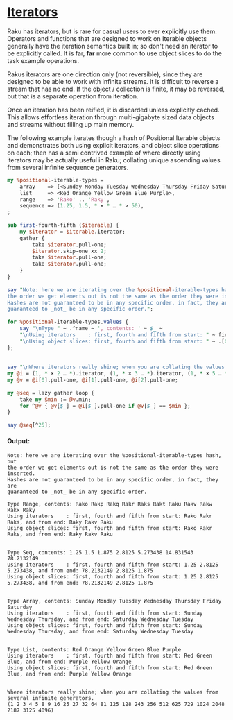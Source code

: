 [1]: https://rosettacode.org/wiki/Iterators

# [Iterators][1]

Raku has iterators, but is rare for casual users to ever explicitly use them. Operators and functions that are designed to work on Iterable objects generally have the iteration semantics built in; so don't need an iterator to be explicitly called. It is far, **far** more common to use object slices to do the task example operations.



Rakus iterators are one direction only (not reversible), since they are designed to be able to work with infinite streams. It is difficult to reverse a stream that has no end. If the object / collection is finite, it may be reversed, but that is a separate operation from iteration.



Once an iteration has been reified, it is discarded unless explicitly cached. This allows effortless iteration through multi-gigabyte sized data objects and streams without filling up main memory.



The following example iterates though a hash of Positional Iterable objects and demonstrates both using explicit iterators, and object slice operations on each; then has a semi contrived example of where directly using iterators may be actually useful in Raku; collating unique ascending values from several infinite sequence generators.

```perl
my %positional-iterable-types =
    array    => [<Sunday Monday Tuesday Wednesday Thursday Friday Saturday>],
    list     => <Red Orange Yellow Green Blue Purple>,
    range    => 'Rako' .. 'Raky',
    sequence => (1.25, 1.5, * × * … * > 50),
;
 
sub first-fourth-fifth ($iterable) {
    my $iterator = $iterable.iterator;
    gather {
        take $iterator.pull-one;
        $iterator.skip-one xx 2;
        take $iterator.pull-one;
        take $iterator.pull-one;
    }
}
 
say "Note: here we are iterating over the %positional-iterable-types hash, but
the order we get elements out is not the same as the order they were inserted.
Hashes are not guaranteed to be in any specific order, in fact, they are
guaranteed to _not_ be in any specific order.";
 
for %positional-iterable-types.values {
    say "\nType " ~ .^name ~ ', contents: ' ~ $_ ~
    "\nUsing iterators    : first, fourth and fifth from start: " ~ first-fourth-fifth($_) ~ ', and from end: ' ~ first-fourth-fifth(.reverse) ~
    "\nUsing object slices: first, fourth and fifth from start: " ~ .[0, 3, 4] ~ ', and from end: ' ~ .[*-1, *-4, *-5] ~ "\n";
};
 
 
say "\nWhere iterators really shine; when you are collating the values from several infinite generators.";
my @i = (1, * × 2 … *).iterator, (1, * × 3 … *).iterator, (1, * × 5 … *).iterator;
my @v = @i[0].pull-one, @i[1].pull-one, @i[2].pull-one;
 
my @seq = lazy gather loop {
    take my $min := @v.min;
    for ^@v { @v[$_] = @i[$_].pull-one if @v[$_] == $min };
}
 
say @seq[^25];
```

#### Output:
```
Note: here we are iterating over the %positional-iterable-types hash, but
the order we get elements out is not the same as the order they were inserted.
Hashes are not guaranteed to be in any specific order, in fact, they are
guaranteed to _not_ be in any specific order.

Type Range, contents: Rako Rakp Rakq Rakr Raks Rakt Raku Rakv Rakw Rakx Raky
Using iterators    : first, fourth and fifth from start: Rako Rakr Raks, and from end: Raky Rakv Raku
Using object slices: first, fourth and fifth from start: Rako Rakr Raks, and from end: Raky Rakv Raku


Type Seq, contents: 1.25 1.5 1.875 2.8125 5.273438 14.831543 78.2132149
Using iterators    : first, fourth and fifth from start: 1.25 2.8125 5.273438, and from end: 78.2132149 2.8125 1.875
Using object slices: first, fourth and fifth from start: 1.25 2.8125 5.273438, and from end: 78.2132149 2.8125 1.875


Type Array, contents: Sunday Monday Tuesday Wednesday Thursday Friday Saturday
Using iterators    : first, fourth and fifth from start: Sunday Wednesday Thursday, and from end: Saturday Wednesday Tuesday
Using object slices: first, fourth and fifth from start: Sunday Wednesday Thursday, and from end: Saturday Wednesday Tuesday


Type List, contents: Red Orange Yellow Green Blue Purple
Using iterators    : first, fourth and fifth from start: Red Green Blue, and from end: Purple Yellow Orange
Using object slices: first, fourth and fifth from start: Red Green Blue, and from end: Purple Yellow Orange


Where iterators really shine; when you are collating the values from several infinite generators.
(1 2 3 4 5 8 9 16 25 27 32 64 81 125 128 243 256 512 625 729 1024 2048 2187 3125 4096)
```
